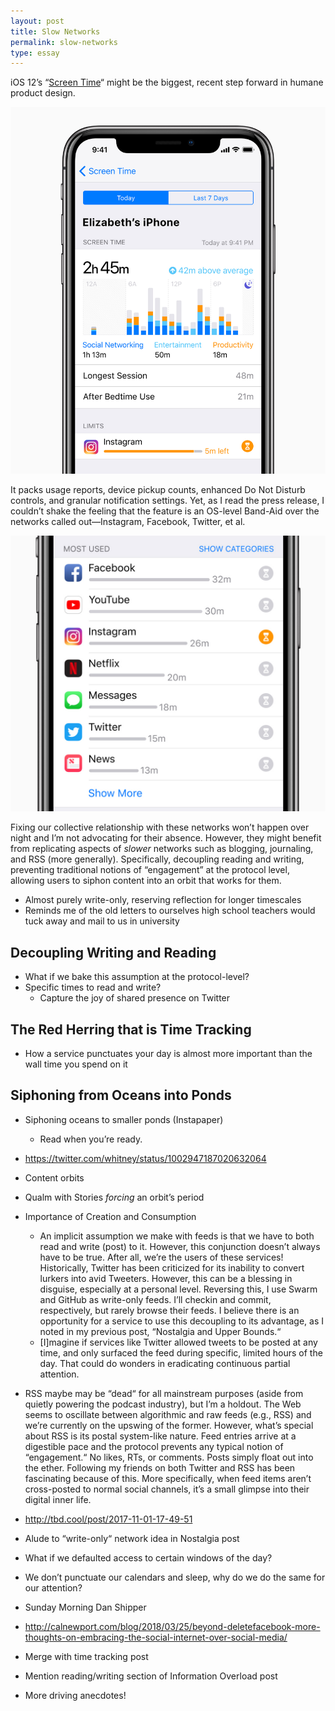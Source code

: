 ```yaml
---
layout: post
title: Slow Networks
permalink: slow-networks
type: essay
---
```


iOS 12’s “[Screen Time](https://www.apple.com/newsroom/2018/06/ios-12-introduces-new-features-to-reduce-interruptions-and-manage-screen-time/)“ might be the biggest, recent step forward in humane product design.

![](/public/images/screen_time.jpg)

It packs usage reports, device pickup counts, enhanced Do Not Disturb controls, and granular notification settings. Yet, as I read the press release, I couldn’t shake the feeling that the feature is an OS-level Band-Aid over the networks called out—Instagram, Facebook, Twitter, et al.

![](/public/images/app_usage.jpg)

Fixing our collective relationship with these networks won’t happen over night and I’m not advocating for their absence. However, they might benefit from replicating aspects of _slower_ networks such as blogging, journaling, and RSS (more generally). Specifically, decoupling reading and writing, preventing traditional notions of “engagement” at the protocol level, allowing users to siphon content into an orbit that works for them.

- Almost purely write-only, reserving reflection for longer timescales
- Reminds me of the old letters to ourselves high school teachers would tuck away and mail to us in university

## Decoupling Writing and Reading

- What if we bake this assumption at the protocol-level?
- Specific times to read and write?
	- Capture the joy of shared presence on Twitter

## The Red Herring that is Time Tracking

- How a service punctuates your day is almost more important than the wall time you spend on it

## Siphoning from Oceans into Ponds

- Siphoning oceans to smaller ponds (Instapaper)
	- Read when you’re ready.
- https://twitter.com/whitney/status/1002947187020632064
- Content orbits
- Qualm with Stories _forcing_ an orbit’s period

- Importance of Creation and Consumption
	- An implicit assumption we make with feeds is that we have to both read and write (post) to it. However, this conjunction doesn’t always have to be true. After all, we’re the users of these services! Historically, Twitter has been criticized for its inability to convert lurkers into avid Tweeters. However, this can be a blessing in disguise, especially at a personal level. Reversing this, I use Swarm and GitHub as write-only feeds. I’ll checkin and commit, respectively, but rarely browse their feeds. I believe there is an opportunity for a service to use this decoupling to its advantage, as I noted in my previous post, “Nostalgia and Upper Bounds.“
	- [I]magine if services like Twitter allowed tweets to be posted at any time, and only surfaced the feed during specific, limited hours of the day. That could do wonders in eradicating continuous partial attention.
- RSS maybe may be “dead“ for all mainstream purposes (aside from quietly powering the podcast industry), but I’m a holdout. The Web seems to oscillate between algorithmic and raw feeds (e.g., RSS) and we’re currently on the upswing of the former. However, what’s special about RSS is its postal system-like nature. Feed entries arrive at a digestible pace and the protocol prevents any typical notion of “engagement.“ No likes, RTs, or comments. Posts simply float out into the ether. Following my friends on both Twitter and RSS has been fascinating because of this. More specifically, when feed items aren’t cross-posted to normal social channels, it’s a small glimpse into their digital inner life.
- http://tbd.cool/post/2017-11-01-17-49-51
- Alude to “write-only“ network idea in Nostalgia post
- What if we defaulted access to certain windows of the day?
- We don’t punctuate our calendars and sleep, why do we do the same for our attention?
- Sunday Morning Dan Shipper
- http://calnewport.com/blog/2018/03/25/beyond-deletefacebook-more-thoughts-on-embracing-the-social-internet-over-social-media/
- Merge with time tracking post
- Mention reading/writing section of Information Overload post
- More driving anecdotes!